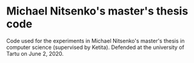 # Michael Nitsenko's master's thesis code

Code used for the experiments in Michael Nitsenko's master's thesis in computer science (supervised by Ketita).  Defended at the university of Tartu on June 2, 2020.
